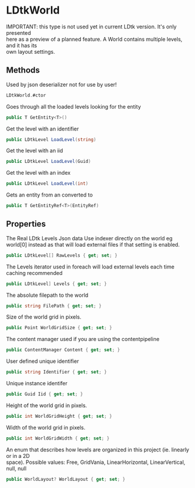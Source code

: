 # LDtkWorld

  
IMPORTANT: this type is not used yet in current LDtk version. It's only presented  
here as a preview of a planned feature.  A World contains multiple levels, and it has its  
own layout settings.  


## Methods

Used by json deserializer not for use by user!

```csharp
LDtkWorld.#ctor
```

Goes through all the loaded levels looking for the entity

```csharp
public T GetEntity<T>()
```

Get the level with an identifier

```csharp
public LDtkLevel LoadLevel(string)
```

Get the level with an iid

```csharp
public LDtkLevel LoadLevel(Guid)
```

Get the level with an index

```csharp
public LDtkLevel LoadLevel(int)
```

Gets an entity from an  converted to

```csharp
public T GetEntityRef<T>(EntityRef)
```


## Properties

The Real LDtk Levels Json data Use indexer directly on the world eg world[0] instead as that will load external files if that setting is enabled.

```csharp
public LDtkLevel[] RawLevels { get; set; }
```

The Levels iterator used in foreach will load external levels each time caching recommended

```csharp
public LDtkLevel] Levels { get; set; }
```

The absolute filepath to the world

```csharp
public string FilePath { get; set; }
```

Size of the world grid in pixels.

```csharp
public Point WorldGridSize { get; set; }
```

The content manager used if you are using the contentpipeline

```csharp
public ContentManager Content { get; set; }
```

  
User defined unique identifier  


```csharp
public string Identifier { get; set; }
```

  
Unique instance identifer  


```csharp
public Guid Iid { get; set; }
```

  
Height of the world grid in pixels.  


```csharp
public int WorldGridHeight { get; set; }
```

  
Width of the world grid in pixels.  


```csharp
public int WorldGridWidth { get; set; }
```

  
An enum that describes how levels are organized in this project (ie. linearly or in a 2D  
space). Possible values: Free, GridVania, LinearHorizontal, LinearVertical,  
null, null  


```csharp
public WorldLayout? WorldLayout { get; set; }
```


